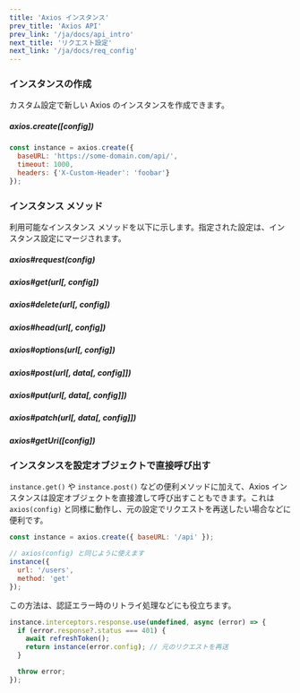 ```yaml
---
title: 'Axios インスタンス'
prev_title: 'Axios API'
prev_link: '/ja/docs/api_intro'
next_title: 'リクエスト設定'
next_link: '/ja/docs/req_config'
---
```


### インスタンスの作成

カスタム設定で新しい Axios のインスタンスを作成できます。

##### axios.create([config])

```js
const instance = axios.create({
  baseURL: 'https://some-domain.com/api/',
  timeout: 1000,
  headers: {'X-Custom-Header': 'foobar'}
});
```

### インスタンス メソッド

利用可能なインスタンス メソッドを以下に示します。指定された設定は、インスタンス設定にマージされます。

##### axios#request(config)
##### axios#get(url[, config])
##### axios#delete(url[, config])
##### axios#head(url[, config])
##### axios#options(url[, config])
##### axios#post(url[, data[, config]])
##### axios#put(url[, data[, config]])
##### axios#patch(url[, data[, config]])
##### axios#getUri([config])

### インスタンスを設定オブジェクトで直接呼び出す

`instance.get()` や `instance.post()` などの便利メソッドに加えて、Axios インスタンスは設定オブジェクトを直接渡して呼び出すこともできます。これは `axios(config)` と同様に動作し、元の設定でリクエストを再送したい場合などに便利です。

```js
const instance = axios.create({ baseURL: '/api' });

// axios(config) と同じように使えます
instance({
  url: '/users',
  method: 'get'
});
```

この方法は、認証エラー時のリトライ処理などにも役立ちます。

```js
instance.interceptors.response.use(undefined, async (error) => {
  if (error.response?.status === 401) {
    await refreshToken();
    return instance(error.config); // 元のリクエストを再送
  }

  throw error;
});
```